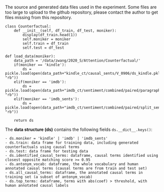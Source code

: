 The source and generated data files used in the experiment. Some files are too large to upload to the github repository, please contact the author to get files missing from this repository.

```
class Counterfactual:
    def __init__(self, df_train, df_test, moniker):
        display(df_train.head(1))
        self.moniker = moniker
        self.train = df_train
        self.test = df_test
        
def load_data(moniker):
    data_path = '/data/zwang/2020_S/Attention/Counterfactual/'   
    if(moniker == 'kindle'):
        ds = pickle.load(open(data_path+"kindle_ct/causal_sents/V_0906/ds_kindle.pkl", "rb"))
    elif(moniker == 'imdb'):
        ds = pickle.load(open(data_path+"imdb_ct/sentiment/combined/paired/paragraph/V_0906/ds_imdb.pkl", "rb"))
    elif(moniker == 'imdb_sents'):
        ds = pickle.load(open(data_path+"imdb_ct/sentiment/combined/paired/split_sents/V_0906/ds_imdb.pkl", "rb"))
    
    return ds
```

The **data structure (ds)** contains the following fields ```ds.__dict__.keys()```:

    - ds.moniker = 'kindle' | 'imdb' | 'imdb_sents' 
    - ds.train: data frame for training data, including generated counterfactuals using causal terms
    - ds.test: data frame for testing data
    - ds.identified_causal_terms: dataframe, causal terms identified using closest opposite matching score >= 0.95
    - ds.antonym_vocab: dataframe, the whole vocabulary and human annotated causal terms (causal terms are from train and test set)
    - ds.all_causal_terms: dataframe, the annotated causal terms in training set (a subset of antonym_vocab)
    - ds.top_terms: dataframe, terms with abs(coef) > threshold, with human annotated causal labels

